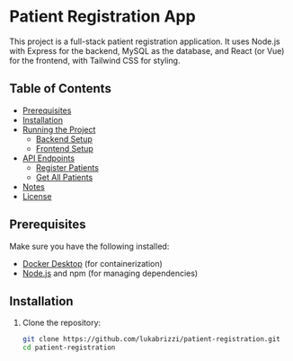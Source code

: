 # Patient Registration App

This project is a full-stack patient registration application. It uses Node.js with Express for the backend, MySQL as the database, and React (or Vue) for the frontend, with Tailwind CSS for styling.

## Table of Contents

- [Prerequisites](#prerequisites)
- [Installation](#installation)
- [Running the Project](#running-the-project)
  - [Backend Setup](#backend-setup)
  - [Frontend Setup](#frontend-setup)
- [API Endpoints](#api-endpoints)
  - [Register Patients](#register-patients)
  - [Get All Patients](#get-all-patients)
- [Notes](#notes)
- [License](#license)

## Prerequisites

Make sure you have the following installed:

- [Docker Desktop](https://www.docker.com/products/docker-desktop) (for containerization)
- [Node.js](https://nodejs.org/) and npm (for managing dependencies)

## Installation

1. Clone the repository:
   ```bash
   git clone https://github.com/lukabrizzi/patient-registration.git
   cd patient-registration
   ```
